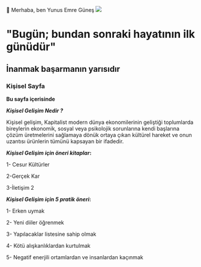  👋 Merhaba, ben Yunus Emre Güneş 
![](https://www.kisiselgelisim.com/wp-content/uploads/2020/02/kisisel_gelisim_logo_yazili_400x180px.png)

#  "Bugün; bundan sonraki hayatının ilk günüdür"


## İnanmak başarmanın yarısıdır

### Kişisel Sayfa 

**Bu sayfa içerisinde**
 
 **_Kişisel Gelişim Nedir ?_**
 

   Kişisel gelişim, Kapitalist modern dünya ekonomilerinin geliştiği toplumlarda bireylerin ekonomik, sosyal veya psikolojik sorunlarına kendi başlarına çözüm üretmelerini sağlamaya dönük ortaya çıkan kültürel hareket ve onun uzantısı ürünlerin tümünü kapsayan bir ifadedir.
 
 **_Kişisel Gelişim için öneri kitaplar_:**
 
 1- Cesur Kültürler
 
 2-Gerçek Kar
 
 3-İletişim 2 
 
 
 **_Kişisel Gelişim için 5 pratik öneri_:**
 
 1- Erken uymak
 
 2- Yeni diiler öğrenmek
 
 3- Yapılacaklar listesine sahip olmak
 
 4- Kötü alışkanlıklardan kurtulmak
 
 5- Negatif enerjili ortamlardan ve insanlardan kaçınmak


